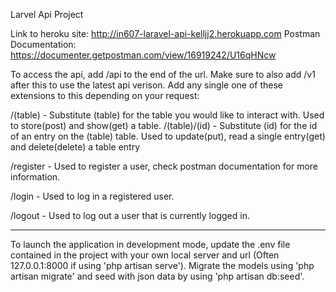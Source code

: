 Larvel Api Project

Link to heroku site: http://in607-laravel-api-kelljj2.herokuapp.com
Postman Documentation: https://documenter.getpostman.com/view/16919242/U16qHNcw

To access the api, add /api to the end of the url. Make sure to also add /v1 after this to use the latest api verison. Add any single one of these extensions to this depending on your request:

/(table) - Substitute (table) for the table you would like to interact with. Used to store(post) and show(get) a table.
    /(table)/(id) - Substitute (id) for the id of an entry on the (table) table. Used to update(put), read a single entry(get) and delete(delete) a table entry

/register - Used to register a user, check postman documentation for more information.

/login - Used to log in a registered user.

/logout - Used to log out a user that is currently logged in.

----------------------------------------------------

To launch the application in development mode, update the .env file contained in the project with your own local server and url (Often 127.0.0.1:8000 if using 'php artisan serve'). Migrate the models using 'php artisan migrate' and seed with json data by using 'php artisan db:seed'.

